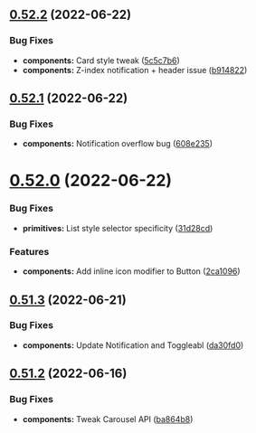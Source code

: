 ## [0.52.2](https://github.com/jacecotton/tcds/compare/v0.52.1...v0.52.2) (2022-06-22)


### Bug Fixes

* **components:** Card style tweak ([5c5c7b6](https://github.com/jacecotton/tcds/commit/5c5c7b6c74d7f8661fd6a15db21ec46ce932e2d6))
* **components:** Z-index notification + header issue ([b914822](https://github.com/jacecotton/tcds/commit/b914822a7f7f1de150f177e515826d1608800c57))



## [0.52.1](https://github.com/jacecotton/tcds/compare/v0.52.0...v0.52.1) (2022-06-22)


### Bug Fixes

* **components:** Notification overflow bug ([608e235](https://github.com/jacecotton/tcds/commit/608e2353beb095f01e8b8fa050a4187779f3be99))



# [0.52.0](https://github.com/jacecotton/tcds/compare/v0.51.3...v0.52.0) (2022-06-22)


### Bug Fixes

* **primitives:** List style selector specificity ([31d28cd](https://github.com/jacecotton/tcds/commit/31d28cd747f961b365842c4a8762338a51e2b9ea))


### Features

* **components:** Add inline icon modifier to Button ([2ca1096](https://github.com/jacecotton/tcds/commit/2ca10964fb674e70e46ff5d58cee03751b5a17d7))



## [0.51.3](https://github.com/jacecotton/tcds/compare/v0.51.2...v0.51.3) (2022-06-21)


### Bug Fixes

* **components:** Update Notification and Toggleabl ([da30fd0](https://github.com/jacecotton/tcds/commit/da30fd06cc4f1713493fed233ddbc409e1c0d6bd))



## [0.51.2](https://github.com/jacecotton/tcds/compare/v0.51.1...v0.51.2) (2022-06-16)


### Bug Fixes

* **components:** Tweak Carousel API ([ba864b8](https://github.com/jacecotton/tcds/commit/ba864b8c76ca8bd6e6b055235101958723e3c235))



